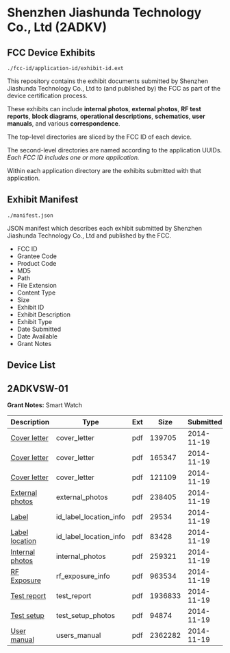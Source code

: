 # Shenzhen Jiashunda Technology Co., Ltd (2ADKV)
## FCC Device Exhibits

```
./fcc-id/application-id/exhibit-id.ext
```

This repository contains the exhibit documents submitted by Shenzhen Jiashunda Technology Co., Ltd to (and published by) the FCC as part of the device certification process.

These exhibits can include **internal photos**, **external photos**, **RF test reports**, **block diagrams**, **operational descriptions**, **schematics**, **user manuals**, and various **correspondence**.

The top-level directories are sliced by the FCC ID of each device.

The second-level directories are named according to the application UUIDs. *Each FCC ID includes one or more application.*

Within each application directory are the exhibits submitted with that application. 

## Exhibit Manifest

```
./manifest.json
```

JSON manifest which describes each exhibit submitted by Shenzhen Jiashunda Technology Co., Ltd and published by the FCC.

- FCC ID
- Grantee Code
- Product Code
- MD5
- Path
- File Extension
- Content Type
- Size
- Exhibit ID
- Exhibit Description
- Exhibit Type
- Date Submitted
- Date Available
- Grant Notes

## Device List
## 2ADKVSW-01
**Grant Notes:** Smart Watch

| Description | Type | Ext | Size | Submitted | Available |
| ----------- | ---- | --- | ---- | --------- | --------- |
| [Cover letter](2ADKVSW-01/0562a63d67ee8181ab8ec8c0cff8a108/2448836.pdf) | cover_letter | pdf | 139705 | 2014-11-19 | 2014-11-19 |
| [Cover letter](2ADKVSW-01/0562a63d67ee8181ab8ec8c0cff8a108/2448834.pdf) | cover_letter | pdf | 165347 | 2014-11-19 | 2014-11-19 |
| [Cover letter](2ADKVSW-01/0562a63d67ee8181ab8ec8c0cff8a108/2448835.pdf) | cover_letter | pdf | 121109 | 2014-11-19 | 2014-11-19 |
| [External photos](2ADKVSW-01/0562a63d67ee8181ab8ec8c0cff8a108/2448837.pdf) | external_photos | pdf | 238405 | 2014-11-19 | 2014-11-19 |
| [Label](2ADKVSW-01/0562a63d67ee8181ab8ec8c0cff8a108/2448838.pdf) | id_label_location_info | pdf | 29534 | 2014-11-19 | 2014-11-19 |
| [Label location](2ADKVSW-01/0562a63d67ee8181ab8ec8c0cff8a108/2448839.pdf) | id_label_location_info | pdf | 83428 | 2014-11-19 | 2014-11-19 |
| [Internal photos](2ADKVSW-01/0562a63d67ee8181ab8ec8c0cff8a108/2448840.pdf) | internal_photos | pdf | 259321 | 2014-11-19 | 2014-11-19 |
| [RF Exposure](2ADKVSW-01/0562a63d67ee8181ab8ec8c0cff8a108/2448842.pdf) | rf_exposure_info | pdf | 963534 | 2014-11-19 | 2014-11-19 |
| [Test report](2ADKVSW-01/0562a63d67ee8181ab8ec8c0cff8a108/2448844.pdf) | test_report | pdf | 1936833 | 2014-11-19 | 2014-11-19 |
| [Test setup](2ADKVSW-01/0562a63d67ee8181ab8ec8c0cff8a108/2448845.pdf) | test_setup_photos | pdf | 94874 | 2014-11-19 | 2014-11-19 |
| [User manual](2ADKVSW-01/0562a63d67ee8181ab8ec8c0cff8a108/2448847.pdf) | users_manual | pdf | 2362282 | 2014-11-19 | 2014-11-19 |
